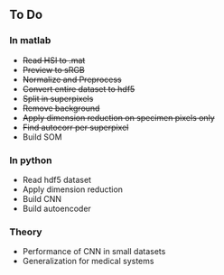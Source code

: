 ## To Do  

### In matlab
- ~~Read HSI to .mat~~
- ~~Preview to sRGB~~
- ~~Normalize and Preprocess~~
- ~~Convert entire dataset to hdf5~~
- ~~Split in superpixels~~
- ~~Remove background~~
- ~~Apply dimension reduction on specimen pixels only~~
- ~~Find autocorr per superpixel~~
- Build SOM

### In python 
- Read hdf5 dataset
- Apply dimension reduction
- Build CNN
- Build autoencoder 

### Theory 
- Performance of CNN in small datasets 
- Generalization for medical systems 
